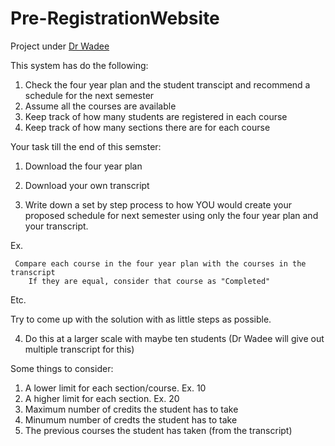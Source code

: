 Pre-RegistrationWebsite
=======================

Project under [Dr Wadee](https://github.com/wadeehalabi) 

This system has do the following: 

1) Check the four year plan and the student transcipt and recommend a schedule for the next semester 
2) Assume all the courses are available
3) Keep track of how many students are registered in each course
4) Keep track of how many sections there are for each course

Your task till the end of this semster:

1) Download the four year plan 

2) Download your own transcript

3) Write down a set by step process to how YOU would create your proposed schedule for next semester using only the four year plan and your transcript. 

Ex. 

	 Compare each course in the four year plan with the courses in the transcript 
		If they are equal, consider that course as "Completed"


Etc. 

Try to come up with the solution with as little steps as possible. 

4) Do this at a larger scale with maybe ten students (Dr Wadee will give out multiple transcript for this)

Some things to consider: 

1) A lower limit for each section/course. Ex. 10
2) A higher limit for each section. Ex. 20
3) Maximum number of credits the student has to take
4) Minumum number of credts the student has to take
5) The previous courses the student has taken (from the transcript)


